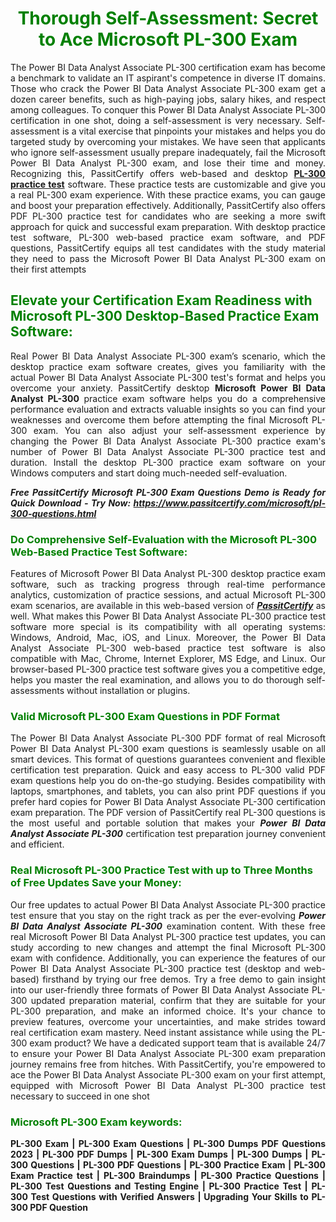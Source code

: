 <h1 style="text-align: center;"><strong><span style="display:block; color:Green; #AED6F1; ">Thorough Self-Assessment: Secret to Ace Microsoft PL-300 Exam </span></strong></h1>

<p style="text-align: justify;">The Power BI Data Analyst Associate PL-300 certification exam has become a benchmark to validate an IT aspirant's competence in diverse IT domains. Those who crack the Power BI Data Analyst Associate PL-300 exam get a dozen career benefits, such as high-paying jobs, salary hikes, and respect among colleagues. To conquer this Power BI Data Analyst Associate PL-300 certification in one shot, doing a self-assessment is very necessary. Self-assessment is a vital exercise that pinpoints your mistakes and helps you do targeted study by overcoming your mistakes. We have seen that applicants who ignore self-assessment usually prepare inadequately, fail the Microsoft Power BI Data Analyst PL-300 exam, and lose their time and money. Recognizing this, PassitCertify offers web-based and desktop <a href="https://www.passitcertify.com/microsoft/pl-300-questions.html"><strong>PL-300 practice test</strong></a> software. These practice tests are customizable and give you a real PL-300 exam experience. With these practice exams, you can gauge and boost your preparation effectively. Additionally, PassitCertify also offers PDF PL-300 practice test for candidates who are seeking a more swift approach for quick and successful exam preparation. With desktop practice test software, PL-300 web-based practice exam software, and PDF questions, PassitCertify equips all test candidates with the study material they need to pass the Microsoft Power BI Data Analyst PL-300 exam on their first attempts</p>

<h2><strong><span style="display:block; color:Green; #AED6F1; ">Elevate your Certification Exam Readiness with Microsoft PL-300 Desktop-Based Practice Exam Software:</span></strong></h2>

<p style="text-align: justify;">Real Power BI Data Analyst Associate PL-300 exam’s scenario, which the desktop practice exam software creates, gives you familiarity with the actual Power BI Data Analyst Associate PL-300 test's format and helps you overcome your anxiety. PassitCertify desktop <strong>Microsoft Power BI Data Analyst PL-300</strong> practice exam software helps you do a comprehensive performance evaluation and extracts valuable insights so you can find your weaknesses and overcome them before attempting the final Microsoft PL-300 exam. You can also adjust your self-assessment experience by changing the Power BI Data Analyst Associate PL-300 practice exam's number of Power BI Data Analyst Associate PL-300 practice test and duration. Install the desktop PL-300 practice exam software on your Windows computers and start doing much-needed self-evaluation.</p>

<p style="text-align: justify;"><em><strong>Free PassitCertify Microsoft PL-300 Exam Questions Demo is Ready for Quick Download - Try Now: <a href="https://www.passitcertify.com/microsoft/pl-300-questions.html">https://www.passitcertify.com/microsoft/pl-300-questions.html</a></strong></em></p>

<h3><strong><span style="display:block; color:Green; #AED6F1; ">Do Comprehensive Self-Evaluation with the Microsoft PL-300 Web-Based Practice Test Software:</span></strong></h3>

<p style="text-align: justify;">Features of Microsoft Power BI Data Analyst PL-300 desktop practice exam software, such as tracking progress through real-time performance analytics, customization of practice sessions, and actual Microsoft PL-300 exam scenarios, are available in this web-based version of <u><em><strong>PassitCertify</strong></em></u> as well. What makes this Power BI Data Analyst Associate PL-300 practice test software more special is its compatibility with all operating systems: Windows, Android, Mac, iOS, and Linux. Moreover, the Power BI Data Analyst Associate PL-300 web-based practice test software is also compatible with Mac, Chrome, Internet Explorer, MS Edge, and Linux. Our browser-based PL-300 practice test software gives you a competitive edge, helps you master the real examination, and allows you to do thorough self-assessments without installation or plugins.</p>

<h3><strong><span style="display:block; color:Green; #AED6F1; ">Valid Microsoft PL-300 Exam Questions in PDF Format </span></strong></h3>

<p style="text-align: justify;">The Power BI Data Analyst Associate PL-300 PDF format of real Microsoft Power BI Data Analyst PL-300 exam questions is seamlessly usable on all smart devices. This format of questions guarantees convenient and flexible certification test preparation. Quick and easy access to PL-300 valid PDF exam questions help you do on-the-go studying. Besides compatibility with laptops, smartphones, and tablets, you can also print PDF questions if you prefer hard copies for Power BI Data Analyst Associate PL-300 certification exam preparation. The PDF version of PassitCertify real PL-300 questions is the most useful and portable solution that makes your <em><strong>Power BI Data Analyst Associate PL-300</strong></em> certification test preparation journey convenient and efficient.</p>

<h3><strong><span style="display:block; color:Green; #AED6F1; ">Real Microsoft PL-300 Practice Test with up to Three Months of Free Updates Save your Money:</span></strong></h3>

<p style="text-align: justify;">Our free updates to actual Power BI Data Analyst Associate PL-300 practice test ensure that you stay on the right track as per the ever-evolving <strong><em>Power BI Data Analyst Associate PL-300</em></strong> examination content. With these free real Microsoft Power BI Data Analyst PL-300 practice test updates, you can study according to new changes and attempt the final Microsoft PL-300 exam with confidence. Additionally, you can experience the features of our Power BI Data Analyst Associate PL-300 practice test (desktop and web-based) firsthand by trying our free demos. Try a free demo to gain insight into our user-friendly three formats of Power BI Data Analyst Associate PL-300 updated preparation material, confirm that they are suitable for your PL-300 preparation, and make an informed choice. It's your chance to preview features, overcome your uncertainties, and make strides toward real certification exam mastery. Need instant assistance while using the PL-300 exam product? We have a dedicated support team that is available 24/7 to ensure your Power BI Data Analyst Associate PL-300 exam preparation journey remains free from hitches. With PassitCertify, you're empowered to ace the Power BI Data Analyst Associate PL-300 exam on your first attempt, equipped with Microsoft Power BI Data Analyst PL-300 practice test necessary to succeed in one shot</p>

<h3><strong><span style="display:block; color:Green; #AED6F1; ">Microsoft PL-300 Exam keywords: </span></strong></h3>

<p style="text-align: justify;"><b><strong>PL-300 Exam | PL-300 Exam Questions | PL-300 Dumps PDF Questions 2023 | PL-300 PDF Dumps | PL-300 Exam Dumps | PL-300 Dumps | PL-300 Questions | PL-300 PDF Questions | PL-300 Practice Exam | PL-300 Exam Practice test | PL-300 Braindumps | PL-300 Practice Questions | PL-300 Test Questions and Testing Engine | PL-300 Practice Test | PL-300 Test Questions with Verified Answers | Upgrading Your Skills to PL-300 PDF Question</strong></b></p>

